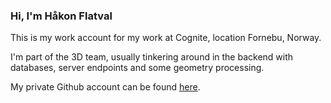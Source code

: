 ### Hi, I'm Håkon Flatval

This is my work account for my work at Cognite, location Fornebu, Norway.

I'm part of the 3D team, usually tinkering around in the backend with databases, server endpoints and some geometry processing.



My private Github account can be found [here](https://github.com/TheVaffel).

<!---
haakonflatval-cognite/haakonflatval-cognite is a ✨ special ✨ repository because its `README.md` (this file) appears on your GitHub profile.
You can click the Preview link to take a look at your changes.
--->
